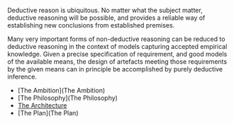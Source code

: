 Deductive reason is ubiquitous.
No matter what the subject matter, deductive reasoning will be possible, and provides a reliable way of establishing new conclusions from established premises.

Many very important forms of non-deductive reasoning can be reduced to deductive reasoning in the context of models capturing accepted empirical knowledge.
Given a precise specification of requirement, and good models of the available means, the design of artefacts meeting those requirements by the given means can in principle be accomplished by purely deductive inference.

- [The Ambition](The Ambition)
- [The Philosophy](The Philosophy)
- [The Architecture](The-Architecture)
- [The Plan](The Plan)

